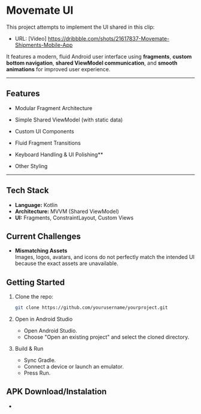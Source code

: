 # Movemate UI

This project attempts to implement the UI shared in this clip:
- URL: [Video] https://dribbble.com/shots/21617837-Movemate-Shipments-Mobile-App

It features a modern, fluid Android user interface using **fragments**, **custom bottom navigation**, **shared ViewModel communication**, and **smooth animations** for improved user experience.

---

## Features

- Modular Fragment Architecture
  
- Simple Shared ViewModel (with static data)

- Custom UI Components 

- Fluid Fragment Transitions 
  
- Keyboard Handling & UI Polishing**  

- Other Styling  


---

## Tech Stack

- **Language:** Kotlin
- **Architecture:** MVVM (Shared ViewModel)
- **UI:** Fragments, ConstraintLayout, Custom Views


## Current Challenges

- **Mismatching Assets**  
  Images, logos, avatars, and icons do not perfectly match the intended UI because the exact assets are unavailable.


## Getting Started

1. Clone the repo:
   ```bash
   git clone https://github.com/yourusername/yourproject.git

2. Open in Android Studio
   - Open Android Studio.
   - Choose "Open an existing project" and select the cloned directory.

3. Build & Run
   - Sync Gradle.
   - Connect a device or launch an emulator.
   - Press Run.


## APK Download/Instalation
- 
